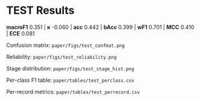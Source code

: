 # TEST Results

**macroF1** 0.351  |  **κ** -0.060  |  **acc** 0.442  |  **bAcc** 0.399  |  **wF1** 0.701  |  **MCC** 0.410  |  **ECE** 0.081

Confusion matrix: `paper/figs/test_confmat.png`

Reliability: `paper/figs/test_reliability.png`

Stage distribution: `paper/figs/test_stage_hist.png`

Per-class F1 table: `paper/tables/test_perclass.csv`

Per-record metrics: `paper/tables/test_perrecord.csv`

